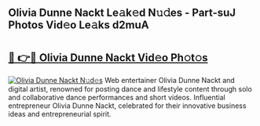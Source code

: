 ## Olivia Dunne Nackt Le𝚊k𝚎d N𝚞𝚍es - Part-suJ Photos Vid𝚎o Le𝚊ks d2muA

# <h2><a href="http://fb9dxam.evod.top/?m=Olivia+Dunne+Nackt">🔗 👉🔴 Olivia Dunne Nackt Vid𝚎o Ph𝚘t𝚘s</a></h2>

[![Olivia Dunne Nackt N𝚞d𝚎s](https://i.imgur.com/8V9OHl7.gif)](http://fb9dxam.evod.top/?m=Olivia+Dunne+Nackt)
Web entertainer Olivia Dunne Nackt and digital artist, renowned for posting dance and lifestyle content through solo and collaborative dance performances and short videos. Influential entrepreneur Olivia Dunne Nackt, celebrated for their innovative business ideas and entrepreneurial spirit. 
